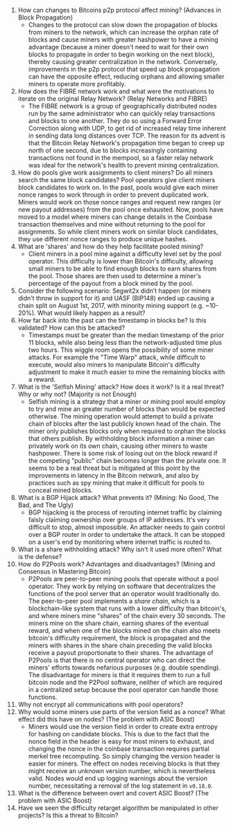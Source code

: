 1. How can changes to Bitcoins p2p protocol affect mining? (Advances in Block Propagation)
    * Changes to the protocol can slow down the propagation of blocks from miners to the network, which can increase the orphan rate of blocks and cause miners with greater hashpower to have a mining advantage (because a miner doesn't need to wait for their own blocks to propagate in order to begin working on the next block), thereby causing greater centralization in the network. Conversely, improvements in the p2p protocol that speed up block propagation can have the opposite effect, reducing orphans and allowing smaller miners to operate more profitably.
1. How does the FIBRE network work and what were the motivations to iterate on the original Relay Network? (Relay Networks and FIBRE)
    * The FIBRE network is a group of geographically distributed nodes run by the same administrator who can quickly relay transactions and blocks to one another. They do so using a Forward Error Correction along with UDP, to get rid of increased relay time inherent in sending data long distances over TCP. The reason for its advent is that the Bitcoin Relay Network's propagation time began to creep up north of one second, due to blocks increasingly containing transactions not found in the mempool, so a faster relay network was ideal for the network's health to prevent mining centralization.
1. How do pools give work assignments to client miners? Do all miners search the same block candidates?
Pool operators give client miners block candidates to work on. In the past, pools would give each miner nonce ranges to work through in order to prevent duplicated work. Miners would work on those nonce ranges and request new ranges (or new payout addresses) from the pool once exhausted. Now, pools have moved to a model where miners can change details in the Coinbase transaction themselves and mine without returning to the pool for assignments. So while client miners work on similar block candidates, they use different nonce ranges to produce unique hashes.
1. What are 'shares' and how do they help facilitate pooled mining?
    * Client miners in a pool mine against a difficulty level set by the pool operator. This difficulty is lower than Bitcoin's difficulty, allowing small miners to be able to find enough blocks to earn shares from the pool. Those shares are then used to determine a miner's percentage of the payout from a block mined by the pool.
1. Consider the following scenario: Segwit2x didn’t happen (or miners didn’t throw in support for it) and UASF (BIP148) ended up causing a chain split on August 1st, 2017, with minority mining support (e.g. ~10-20%). What would likely happen as a result?
1. How far back into the past can the timestamp in blocks be? Is this validated? How can this be attacked?
    * Timestamps must be greater than the median timestamp of the prior 11 blocks, while also being less than the network-adjusted time plus two hours. This wiggle room opens the possibility of some miner attacks. For example the "Time Warp" attack, while difficult to execute, would also miners to manipulate Bitcoin's difficulty adjustment to make it much easier to mine the remaining blocks with a reward.
1. What is the 'Selfish Mining' attack? How does it work? Is it a real threat? Why or why not? (Majority is not Enough)
    * Selfish mining is a strategy that a miner or mining pool would employ to try and mine an greater number of blocks than would be expected otherwise. The mining operation would attempt to build a private chain of blocks after the last publicly known head of the chain. The miner only publishes blocks only when required to orphan the blocks that others publish. By withholding block information a miner can privately work on its own chain, causing other miners to waste hashpower. There is some risk of losing out on the block reward if the competing "public" chain becomes longer than the private one. It seems to be a real threat but is mitigated at this point by the improvements in latency in the Bitcoin network, and also by practices such as spy mining that make it difficult for pools to conceal mined blocks.
1. What is a BGP Hijack attack? What prevents it? (Mining: No Good, The Bad, and The Ugly)
    * BGP hijacking is the process of rerouting internet traffic by claiming falsly claiming ownership over groups of IP addresses. It's very difficult to stop, almost impossible. An attacker needs to gain control over a BGP router in order to undertake the attack. It can be stopped on a user's end by monitoring where internet traffic is routed to.
1. What is a share withholding attack? Why isn't it used more often? What is the defense?
1. How do P2Pools work? Advantages and disadvantages? (Mining and Consensus in Mastering Bitcoin)
    * P2Pools are peer-to-peer mining pools that operate without a pool operator. They work by relying on software that decentralizes the functions of the pool server that an operator would traditionally do. The peer-to-peer pool implements a *share chain*, which is a blockchain-like system that runs with a lower difficulty than bitcoin's, and where miners mine "shares" of the chain every 30 seconds. The miners mine on the share chain, earning shares of the eventual reward, and when one of the blocks mined on the chain also meets bitcoin's difficulty requirement, the block is propagated and the miners with shares in the share chain preceding the valid blocks receive a payout proportionate to their shares. The advantage of P2Pools is that there is no central operator who can direct the miners' efforts towards nefarious purposes (e.g. double spending). The disadvantage for miners is that it requires them to run a full bitcoin node and the P2Pool software, neither of which are required in a centralized setup because the pool operator can handle those functions.
1. Why not encrypt all communications with pool operators?
1. Why would some miners use parts of the version field as a nonce? What effect did this have on nodes? (The problem with ASIC Boost)
    * Miners would use the version field in order to create extra entropy for hashing on candidate blocks. This is due to the fact that the nonce field in the header is easy for most miners to exhaust, and changing the nonce in the coinbase transaction requires partial merkel tree recomputing. So simply changing the version header is easier for miners. The effect on nodes receiving blocks is that they might receive an unknown version number, which is nevertheless valid. Nodes would end up logging warnings about the version number, necessitating a removal of the log statement in `v0.18.0`.
1. What is the difference between overt and covert ASIC Boost? (The problem with ASIC Boost)
1. Have we seen the difficulty retarget algorithm be manipulated in other projects? Is this a threat to Bitcoin?